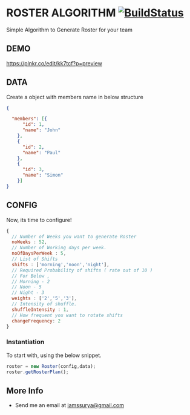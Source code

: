 # ROSTER ALGORITHM [![BuildStatus](https://travis-ci.org/travis-ci/travis-web.svg?branch=master)](https://travis-ci.org/travis-ci/travis-web)

Simple Algorithm to Generate Roster for your team

## DEMO
https://plnkr.co/edit/kk7tcf?p=preview


## DATA

Create a object with members name in below structure

```JSON
{

  "members": [{
      "id": 1,
      "name": "John"
    },
    {
      "id": 2,
      "name": "Paul"
    },
    {
      "id": 3,
      "name": "Simon"
    }]
}

```

## CONFIG

Now, its time to configure!

```js
{
  // Number of Weeks you want to generate Roster
  noWeeks : 52,
  // Number of Working days per week.
  noOfDaysPerWeek : 5,
  // List of Shifts
  shifts : ['morning','noon','night'],
  // Required Probability of shifts ( rate out of 10 )
  // For Below ,
  // Morning - 2
  // Noon - 5
  // Night - 3
  weights : ['2','5','3'],
  // Intensity of shuffle.
  shuffleIntensity : 1,
  // How frequent you want to rotate shifts
  changeFrequency: 2
}
```

### Instantiation

To start with, using the below snippet.

```js
roster = new Roster(config,data);
roster.getRosterPlan();

```


More Info
---

 * Send me an email at iamssurya@gmail.com
